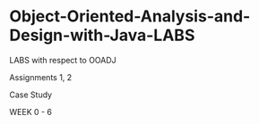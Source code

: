 # Object-Oriented-Analysis-and-Design-with-Java-LABS
LABS with respect to OOADJ


Assignments 1, 2

Case Study

WEEK 0 - 6

